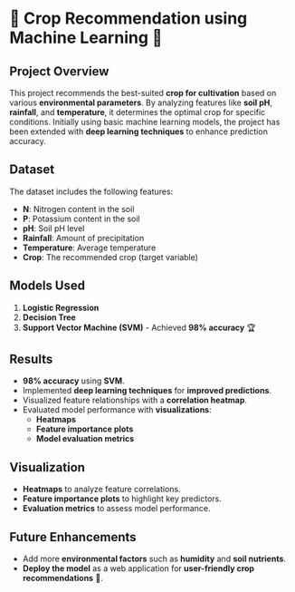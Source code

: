 # 🌾 Crop Recommendation using Machine Learning 🌾

## **Project Overview**

This project recommends the best-suited **crop for cultivation** based on various **environmental parameters**. By analyzing features like **soil pH**, **rainfall**, and **temperature**, it determines the optimal crop for specific conditions. Initially using basic machine learning models, the project has been extended with **deep learning techniques** to enhance prediction accuracy.

## **Dataset**

The dataset includes the following features:

- **N**: Nitrogen content in the soil
- **P**: Potassium content in the soil
- **pH**: Soil pH level
- **Rainfall**: Amount of precipitation
- **Temperature**: Average temperature
- **Crop**: The recommended crop (target variable)

## **Models Used**

1. **Logistic Regression**
2. **Decision Tree**
3. **Support Vector Machine (SVM)** - Achieved **98% accuracy** 🏆


## **Results**

- **98% accuracy** using **SVM**.
- Implemented **deep learning techniques** for **improved predictions**.
- Visualized feature relationships with a **correlation heatmap**.
- Evaluated model performance with **visualizations**:
   - **Heatmaps**
   - **Feature importance plots**
   - **Model evaluation metrics**

## **Visualization**

- **Heatmaps** to analyze feature correlations.
- **Feature importance plots** to highlight key predictors.
- **Evaluation metrics** to assess model performance.

## **Future Enhancements**

- Add more **environmental factors** such as **humidity** and **soil nutrients**.
- **Deploy the model** as a web application for **user-friendly crop recommendations** 🌱.

